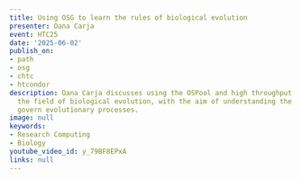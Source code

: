 ```yaml
---
title: Using OSG to learn the rules of biological evolution
presenter: Oana Carja
event: HTC25
date: '2025-06-02'
publish_on:
- path
- osg
- chtc
- htcondor
description: Oana Carja discusses using the OSPool and high throughput computing in
  the field of biological evolution, with the aim of understanding the rules that
  govern evolutionary processes.
image: null
keywords:
- Research Computing
- Biology
youtube_video_id: y_79BF8EPxA
links: null
---
```

